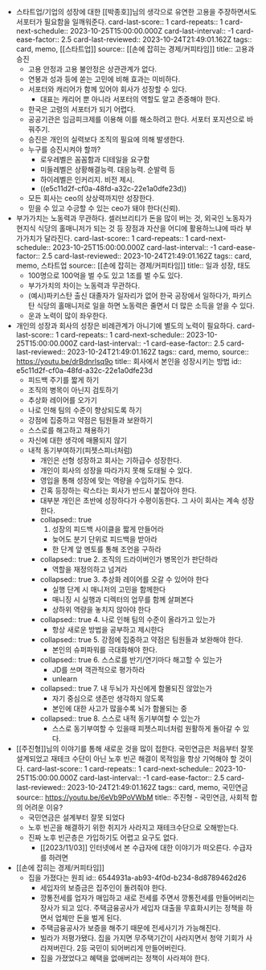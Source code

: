 - 스타트업/기업의 성장에 대한 [[박종호]]님의 생각으로 유연한 고용을 주장하면서도 서포터가 필요함을 일깨워준다.
  card-last-score:: 1
  card-repeats:: 1
  card-next-schedule:: 2023-10-25T15:00:00.000Z
  card-last-interval:: -1
  card-ease-factor:: 2.5
  card-last-reviewed:: 2023-10-24T21:49:01.162Z
  tags:: card, memo, [[스타트업]]
  source:: [[손에 잡히는 경제/커피타임]]
  title:: 고용과 승진
	- 고용 안정과 고용 불안정은 상관관계가 없다.
	- 연봉과 성과 등에 쏟는 고민에 비해 효과는 미비하다.
	- 서포터와 캐리어가 함께 있어야 회사가 성장할 수 있다.
		- 대표는 캐리어 뿐 아니라 서포터의 역할도 알고 존중해야 한다.
	- 한국은 고령의 서포터가 되기 어렵다.
	- 공공기관은 임금피크제를 이용해 이를 해소하려고 한다. 서포터 포지션으로 바꿔주기.
	- 승진은 개인의 실력보다 조직의 필요에 의해 발생한다.
	- 누구를 승진시켜야 할까?
		- 로우레벨은 꼼꼼함과 디테일을 요구함
		- 미들레벨은 상황해결능력. 대응능력. 순발력 등
		- 하이레벨은 인커리지. 비전 제시.
		- ((e5c11d2f-cf0a-48fd-a32c-22e1a0dfe23d))
	- 모든 회사는 ceo의 상상력까지만 성장한다.
	- 믿을 수 있고 수긍할 수 있는 ceo가 돼야 한다(신뢰).
- 부가가치는 노동력과 무관하다. 셀러브리티가 돈을 많이 버는 것, 외국인 노동자가 현지식 식당의 홀매니저가 되는 것 등 장점과 자산을 어디에 활용하느냐에 따라 부가가치가 달라진다. 
  card-last-score:: 1
  card-repeats:: 1
  card-next-schedule:: 2023-10-25T15:00:00.000Z
  card-last-interval:: -1
  card-ease-factor:: 2.5
  card-last-reviewed:: 2023-10-24T21:49:01.162Z
  tags:: card, memo, 스타트업
  source:: [[손에 잡히는 경제/커피타임]]
  title:: 일과 성장, 태도
	- 100명으로 100억을 벌 수도 있고 1조를 벌 수도 있다.
	- 부가가치의 차이는 노동력과 무관하다.
	- (예시)파키스탄 출신 대졸자가 일자리가 없어 한국 공장에서 일하다가, 파키스탄 식당의 홀매니저로 일을 하면 노동력은 줄면서 더 많은 소득을 얻을 수 있다.
	- 운과 노력이 많이 좌우한다.
- 개인의 성장과 회사의 성장은 비례관계가 아니기에 별도의 노력이 필요하다.
  card-last-score:: 1
  card-repeats:: 1
  card-next-schedule:: 2023-10-25T15:00:00.000Z
  card-last-interval:: -1
  card-ease-factor:: 2.5
  card-last-reviewed:: 2023-10-24T21:49:01.162Z
  tags:: card, memo,
  source:: https://youtu.be/drBdnrlsq9o
  title:: 회사에서 본인을 성장시키는 방법
  id:: e5c11d2f-cf0a-48fd-a32c-22e1a0dfe23d
  * 피드백 주기를 짧게 하기 
  * 조직의 병목이 아닌지 검토하기
  * 추상화 레이어를 오가기
  * 나로 인해 팀의 수준이 향상되도록 하기 
  * 강점에 집중하고 약점은 팀원들과 보완하기
  * 스스로를 해고하고 채용하기
  * 자신에 대한 생각에 매몰되지 않기
  * 내적 동기부여하기(피젯스피너처럼)
	- 개인은 선형 성장하고 회사는 기하급수 성장한다.
	- 개인이 회사의 성장을 따라가지 못해 도태될 수 있다.
	- 영입을 통해 성장에 맞는 역량을 수입하기도 한다.
	- 간혹 등장하는 락스타는 회사가 반드시 붙잡아야 한다.
	- 대부분 개인은 초반에 성장하다가 수평이동한다. 그 사이 회사는 계속 성장한다.
	- collapsed:: true
	  1. 성장의 피드백 사이클을 짧게 만들어라
		- 늦어도 분기 단위로 피드백을 받아라
		- 한 단계 앞 멘토를 통해 조언을 구하라
	- collapsed:: true
	  2. 조직의 드라이버인가 병목인가 판단하라
		- 역할을 재정의하고 넘겨라
	- collapsed:: true
	  3. 추상화 레이어를 오갈 수 있어야 한다
		- 실행 단계 시 매니저의 고민을 함께한다
		- 매니징 시 실행과 디렉터의 업무를 함께 살펴본다
		- 상하위 역량을 놓치지 않아야 한다
	- collapsed:: true
	  4. 나로 인해 팀의 수준이 올라가고 있는가
		- 항상 새로운 방법을 공부하고 제시한다
	- collapsed:: true
	  5. 강점에 집중하고 약점은 팀원들과 보완해야 한다.
		- 본인의 슈퍼파워를 극대화해야 한다.
	- collapsed:: true
	  6. 스스로를 반기/연기마다 해고할 수 있는가
		- JD를 쓰며 객관적으로 평가하라
		- unlearn
	- collapsed:: true
	  7. 내 두뇌가 자신에게 함몰되진 않았는가
		- 자기 중심으로 생존만 생각하지 않도록
		- 본인에 대한 사고가 많을수록 뇌가 함몰되는 중
	- collapsed:: true
	  8. 스스로 내적 동기부여할 수 있는가
		- 스스로 동기부여할 수 있을때 피젯스피너처럼 원활하게 돌아갈 수 있다.
- [[주진형]]님의 이야기를 통해 새로운 것을 많이 접한다. 국민연금은 처음부터 잘못 설계되었고 재테크 수단이 아닌 노후 빈곤 해결이 목적임을 항상 기억해야 할 것이다.
  card-last-score:: 1
  card-repeats:: 1
  card-next-schedule:: 2023-10-25T15:00:00.000Z
  card-last-interval:: -1
  card-ease-factor:: 2.5
  card-last-reviewed:: 2023-10-24T21:49:01.162Z
  tags:: card, memo, 국민연금
  source:: https://youtu.be/6eVb9PoVWbM
  title:: 주진형 - 국민연금, 사회적 합의 어려운 이유?
	- 국민연금은 설계부터 잘못 되었다
	- 노후 빈곤을 해결하기 위한 취지가 사라지고 재테크수단으로 오해받는다.
	- 진짜 노후 빈곤층은 가입하기도 어렵고 요구도 없다.
		- [[2023/11/03]] 인터넷에서 본 수급자에 대한 이야기가 떠오른다. 수급자를 하려면
- [[손에 잡히는 경제/커피타임]]
	- 집을 가졌다는 원죄
	  id:: 6544931a-ab93-4f0d-b234-8d8789462d26
		- 세입자의 보증금은 집주인이 돌려줘야 한다.
		- 깡통전세를 업자가 매입하고 새로 전세를 주면서 깡통전세를 만들어버리는 장사가 되고 있다. 주택금융공사가 세입자 대출을 무효화시키는 정책을 하면서 업체만 돈을 벌게 된다.
		- 주택금융공사가 보증을 해주기 때문에 전세사기가 가능해진다.
		- 빌라가 저평가됐다. 집을 가지면 무주택기간이 사라지면서 청약 기회가 사라져버린다. 2등 국민이 되어버리게 만들어버린다.
		- 집을 가졌었다고 혜택을 없애버리는 정책이 사라져야 한다.